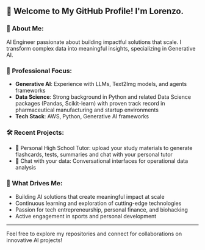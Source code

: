 ## 👋 Welcome to My GitHub Profile! I'm Lorenzo.

### 🚀 About Me:
AI Engineer passionate about building impactful solutions that scale. I transform complex data into meaningful insights, specializing in Generative AI.

### 💼 Professional Focus:
- **Generative AI**: Experience with LLMs, Text2Img models, and agents frameworks
- **Data Science**: Strong background in Python and related Data Science packages (Pandas, Scikit-learn) with proven track record in pharmaceutical manufacturing and startup environments
- **Tech Stack**: AWS, Python, Generative AI frameworks

### 🛠️ Recent Projects:
- 🎨 Personal High School Tutor: upload your study materials to generate flashcards, tests, summaries and chat with your personal tutor
- 🤖 Chat with your data: Conversational interfaces for operational data analysis

### 🌟 What Drives Me:
- Building AI solutions that create meaningful impact at scale
- Continuous learning and exploration of cutting-edge technologies
- Passion for tech entrepreneurship, personal finance, and biohacking
- Active engagement in sports and personal development

---

Feel free to explore my repositories and connect for collaborations on innovative AI projects!

<!---
lorenzogermini/lorenzogermini is a ✨ special ✨ repository because its `README.md` (this file) appears on your GitHub profile.
You can click the Preview link to take a look at your changes.
--->
